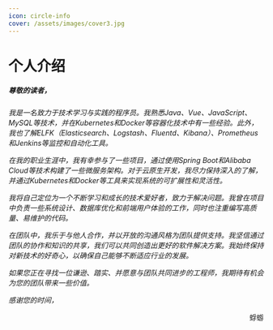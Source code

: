 ```yaml
---
icon: circle-info
cover: /assets/images/cover3.jpg
---
```

# 个人介绍
##### 尊敬的读者，
*我是一名致力于技术学习与实践的程序员。我熟悉Java、Vue、JavaScript、MySQL等技术，并在Kubernetes和Docker等容器化技术中有一些经验。此外，我也了解ELFK（Elasticsearch、Logstash、Fluentd、Kibana）、Prometheus和Jenkins等监控和自动化工具。*

*在我的职业生涯中，我有幸参与了一些项目，通过使用Spring Boot和Alibaba Cloud等技术构建了一些微服务架构。对于云原生开发，我尽力保持深入的了解，并通过Kubernetes和Docker等工具来实现系统的可扩展性和灵活性。*

*我将自己定位为一个不断学习和成长的技术爱好者，致力于解决问题。我曾在项目中负责一些系统设计、数据库优化和前端用户体验的工作，同时也注重编写高质量、易维护的代码。*

*在团队中，我乐于与他人合作，并以开放的沟通风格为团队提供支持。我坚信通过团队的协作和知识的共享，我们可以共同创造出更好的软件解决方案。我始终保持对新技术的好奇心，以确保自己能够不断适应行业的发展。*

*如果您正在寻找一位谦逊、踏实、并愿意与团队共同进步的工程师，我期待有机会为您的团队带来一些价值。*

*感谢您的时间，*<br />
<div style="text-align: right;">
蜉蝣
</div>

